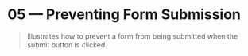 # 05 &mdash; Preventing Form Submission
> Illustrates how to prevent a form from being submitted when the submit button is clicked.